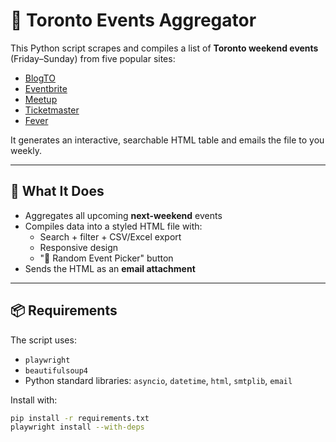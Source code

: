 # 🎉 Toronto Events Aggregator

This Python script scrapes and compiles a list of **Toronto weekend events** (Friday–Sunday) from five popular sites:

- [BlogTO](https://www.blogto.com/events/)
- [Eventbrite](https://www.eventbrite.ca/)
- [Meetup](https://www.meetup.com/)
- [Ticketmaster](https://www.ticketmaster.ca/)
- [Fever](https://feverup.com/toronto)

It generates an interactive, searchable HTML table and emails the file to you weekly.

---

## 🧠 What It Does

- Aggregates all upcoming **next-weekend** events
- Compiles data into a styled HTML file with:
  - Search + filter + CSV/Excel export
  - Responsive design
  - "🎲 Random Event Picker" button
- Sends the HTML as an **email attachment**

---

## 📦 Requirements

The script uses:

- `playwright`
- `beautifulsoup4`
- Python standard libraries: `asyncio`, `datetime`, `html`, `smtplib`, `email`

Install with:

```bash
pip install -r requirements.txt
playwright install --with-deps
